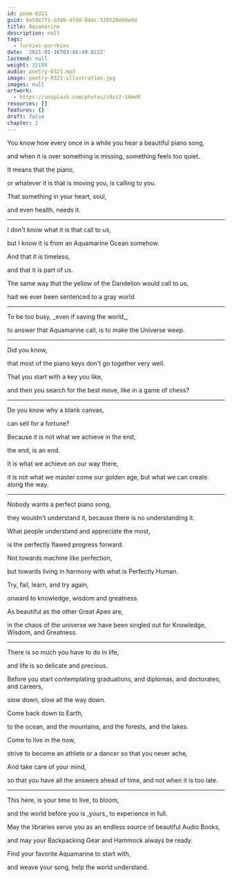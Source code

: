 ```yaml
---
id: poem-0321
guid: 0e59e7f1-b3d0-4fdd-94ac-520520eb9e4d
title: Aquamarine
description: null
tags:
  - furkies-purrkies
date: '2021-01-16T03:48:49.022Z'
lastmod: null
weight: 32100
audio: poetry-0321.mp3
image: poetry-0321-illustration.jpg
images: null
artwork:
  - https://unsplash.com/photos/i9zz2-SkHeM
resources: []
features: {}
draft: false
chapter: 2
---
```


You know how every once in a while you hear a beautiful piano song,

and when it is over something is missing, something feels too quiet.

It means that the piano,

or whatever it is that is moving you, is calling to you.

That something in your heart, soul,

and even health, needs it.

---

I don't know what it is that call to us,

but I know it is from an Aquamarine Ocean somehow.

And that it is timeless,

and that it is part of us.

The same way that the yellow of the Dandelion would call to us,

had we ever been sentenced to a gray world.

---

To be too busy, \_even if saving the world\_,

to answer that Aquamarine call, is to make the Universe weep.

---

Did you know,

that most of the piano keys don't go together very well.

That you start with a key you like,

and then you search for the best move, like in a game of chess?

---

Do you know why a blank canvas,

can sell for a fortune?

Because it is not what we achieve in the end,

the end, is an end.

It is what we achieve on our way there,

it is not what we master come our golden age, but what we can create along the way.

---

Nobody wants a perfect piano song,

they wouldn't understand it, because there is no understanding it.

What people understand and appreciate the most,

is the perfectly flawed progress forward.

Not towards machine like perfection,

but towards living in harmony with what is Perfectly Human.

Try, fail, learn, and try again,

onward to knowledge, wisdom and greatness.

As beautiful as the other Great Apes are,

in the chaos of the universe we have been singled out for Knowledge, Wisdom, and Greatness.

---

There is so much you have to do in life,

and life is so delicate and precious.

Before you start contemplating graduations, and diplomas, and doctorates, and careers,

slow down, slow all the way down.

Come back down to Earth,

to the ocean, and the mountains, and the forests, and the lakes.

Come to live in the now,

strive to become an athlete or a dancer so that you never ache,

And take care of your mind,

so that you have all the answers ahead of time, and not when it is too late.

---

This here, is your time to live, to bloom,

and the world before you is \_yours\_ to experience in full.

May the libraries serve you as an endless source of beautiful Audio Books,

and may your Backpacking Gear and Hammock always be ready.

Find your favorite Aquamarine to start with,

and weave your song, help the world understand.
